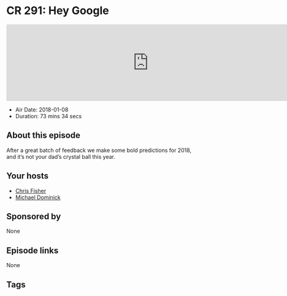 # CR 291: Hey Google

<iframe src="https://player.fireside.fm/v2/MLf2ZzhC+yu3swZw4?theme=dark" width="740" height="200" frameborder="0" scrolling="no"></iframe>

* Air Date: 2018-01-08
* Duration: 73 mins 34 secs

## About this episode

After a great batch of feedback we make some bold predictions for 2018, and it’s not your dad’s crystal ball this year.

## Your hosts
* [Chris Fisher](https://coder.show/hosts/chrislas)
* [Michael Dominick](https://coder.show/hosts/michael)

## Sponsored by

None



## Episode links

None



## Tags

